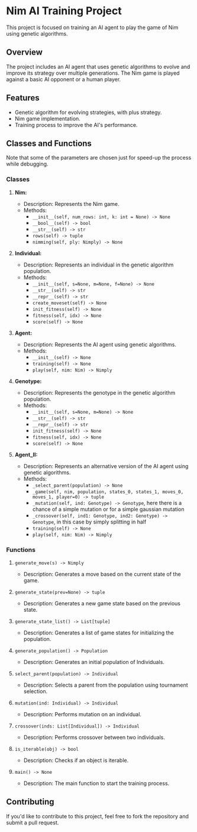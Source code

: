 # Nim AI Training Project

This project is focused on training an AI agent to play the game of Nim using genetic algorithms.

## Overview

The project includes an AI agent that uses genetic algorithms to evolve and improve its strategy over multiple generations. The Nim game is played against a basic AI opponent or a human player.

## Features

- Genetic algorithm for evolving strategies, with plus strategy.
- Nim game implementation.
- Training process to improve the AI's performance.

## Classes and Functions

Note that some of the parameters are chosen just for speed-up the process while debugging. 
### Classes

1. **Nim:**
   - Description: Represents the Nim game.
   - Methods:
     - `__init__(self, num_rows: int, k: int = None) -> None`
     - `__bool__(self) -> bool`
     - `__str__(self) -> str`
     - `rows(self) -> tuple`
     - `nimming(self, ply: Nimply) -> None`

2. **Individual:**
   - Description: Represents an individual in the genetic algorithm population.
   - Methods:
     - `__init__(self, s=None, m=None, f=None) -> None`
     - `__str__(self) -> str`
     - `__repr__(self) -> str`
     - `create_moveset(self) -> None`
     - `init_fitness(self) -> None`
     - `fitness(self, idx) -> None`
     - `score(self) -> None`

3. **Agent:**
   - Description: Represents the AI agent using genetic algorithms.
   - Methods:
     - `__init__(self) -> None`
     - `training(self) -> None`
     - `play(self, nim: Nim) -> Nimply`

4. **Genotype:**
   - Description: Represents the genotype in the genetic algorithm population.
   - Methods:
     - `__init__(self, s=None, m=None) -> None`
     - `__str__(self) -> str`
     - `__repr__(self) -> str`
     - `init_fitness(self) -> None`
     - `fitness(self, idx) -> None`
     - `score(self) -> None`

5. **Agent_II:**
   - Description: Represents an alternative version of the AI agent using genetic algorithms.
   - Methods:
     - `_select_parent(population) -> None`
     - `_game(self, nim, population, states_0, states_1, moves_0, moves_1, player=0) -> tuple`
     - `_mutation(self, ind: Genotype) -> Genotype`, here there is a chance of a simple mutation or for a simple gaussian mutation
     - `_crossover(self, ind1: Genotype, ind2: Genotype) -> Genotype`, in this case by simply splitting in half
     - `training(self) -> None`
     - `play(self, nim: Nim) -> Nimply`

### Functions

1. `generate_move(s) -> Nimply`
   - Description: Generates a move based on the current state of the game.

2. `generate_state(prev=None) -> tuple`
   - Description: Generates a new game state based on the previous state.

3. `generate_state_list() -> List[tuple]`
   - Description: Generates a list of game states for initializing the population.

4. `generate_population() -> Population`
   - Description: Generates an initial population of Individuals.

5. `select_parent(population) -> Individual`
   - Description: Selects a parent from the population using tournament selection.

6. `mutation(ind: Individual) -> Individual`
   - Description: Performs mutation on an individual.

7. `crossover(inds: List[Individual]) -> Individual`
   - Description: Performs crossover between two individuals.

8. `is_iterable(obj) -> bool`
   - Description: Checks if an object is iterable.

9. `main() -> None`
   - Description: The main function to start the training process.



## Contributing

If you'd like to contribute to this project, feel free to fork the repository and submit a pull request.


